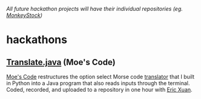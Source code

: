 *All future hackathon projects will have their individual repositories (eg. [MonkeyStock](https://github.com/kevinfengcs88/MonkeyStock))*

# hackathons

## [Translate.java](https://github.com/kevinfengcs88/hackathons/blob/main/Translate.java) (Moe's Code)
[Moe's Code](https://devpost.com/software/moe-s-code) restructures the option select Morse code [translator](https://github.com/kevinfengcs88/python-projects/blob/main/AdvancedMorseCode.py) that I built in Python
into a Java program that also reads inputs through the terminal. Coded, recorded, and uploaded to a repository in one hour with [Eric Xuan](https://github.com/EricXuan02).
